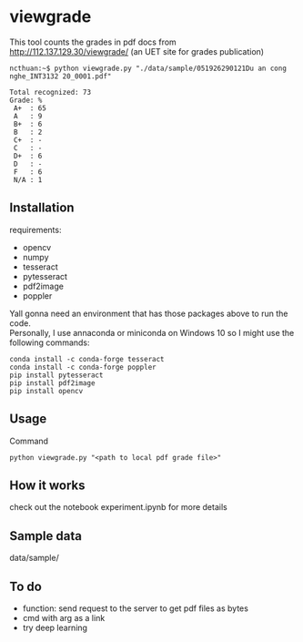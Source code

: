 
# viewgrade
This tool counts the grades in pdf docs from http://112.137.129.30/viewgrade/ (an UET site for grades publication)

```console
ncthuan:~$ python viewgrade.py "./data/sample/051926290121Du an cong nghe_INT3132 20_0001.pdf"

Total recognized: 73
Grade: %
 A+  : 65
 A   : 9
 B+  : 6
 B   : 2
 C+  : -
 C   : -
 D+  : 6
 D   : -
 F   : 6
 N/A : 1
```

## Installation
requirements:
* opencv
* numpy
* tesseract
* pytesseract
* pdf2image
* poppler

Yall gonna need an environment that has those packages above to run the code.<br>
Personally, I use annaconda or miniconda on Windows 10 so I might use the following commands:
```
conda install -c conda-forge tesseract
conda install -c conda-forge poppler
pip install pytesseract
pip install pdf2image
pip install opencv
```


## Usage
Command
```
python viewgrade.py "<path to local pdf grade file>"
```


## How it works
check out the notebook experiment.ipynb for more details

## Sample data
data/sample/

## To do
* function: send request to the server to get pdf files as bytes
* cmd with arg as a link
* try deep learning